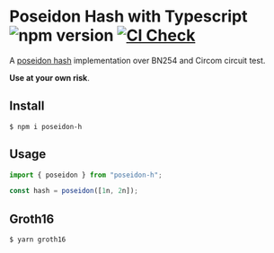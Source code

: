 # Poseidon Hash with Typescript ![npm version](https://badge.fury.io/js/poseidon-h.svg) [![CI Check](https://github.com/inverse-technology/poseidon-ts/actions/workflows/index.yml/badge.svg)](https://github.com/inverse-technology/poseidon-ts/actions/workflows/index.yml)

A [poseidon hash](https://eprint.iacr.org/2019/458.pdf) implementation over BN254 and Circom circuit test.

**Use at your own risk**.

## Install

```shell
$ npm i poseidon-h
```

## Usage

```ts
import { poseidon } from "poseidon-h";

const hash = poseidon([1n, 2n]);
```

## Groth16

```shell
$ yarn groth16
```
